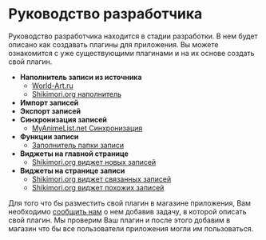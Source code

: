 # Руководство разработчика

Руководство разработчика находится в стадии разработки. В нем будет описано как создавать плагины для приложения.
Вы можете ознакомится с уже существующими плагинами и на их основе создать свой плагин.

- **Наполнитель записи из источника**
    - [World-Art.ru](https://github.com/anime-db/world-art-filler-bundle)
    - [Shikimori.org наполнитель](https://github.com/anime-db/shikimori-filler-bundle)
- **Импорт записей**
- **Экспорт записей**
- **Синхронизация записей**
    - [MyAnimeList.net Синхронизация](https://github.com/anime-db/my-anime-list-sync-bundle)
- **Функции записи**
    - [Заполнитель папки записи](https://github.com/anime-db/item-folder-filler-bundle)
- **Виджеты на главной странице**
    - [Shikimori.org виджет новых записей](https://github.com/anime-db/shikimori-new-items-widget-bundle)
- **Виджеты на странице записи**
    - [Shikimori.org виджет связанных записей](https://github.com/anime-db/shikimori-related-items-widget-bundle)
    - [Shikimori.org виджет похожих записей](https://github.com/anime-db/shikimori-similar-items-widget-bundle)

Для того что бы разместить свой плагин в магазине приложения, Вам необходимо [сообщить
нам](https://github.com/anime-db/anime-db/issues?milestone=none&state=open) о нем добавив задачу, в которой описать свой
плагин. Мы проверим Ваш плагин и после этого добавим в магазин что бы все пользователи приложения могли им
пользоваться.